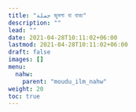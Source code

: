 ```yaml
---
title: "جملة জুমলা বা বাক্য"
description: ""
lead: ""
date: 2021-04-28T10:11:02+06:00
lastmod: 2021-04-28T10:11:02+06:00
draft: false
images: []
menu: 
  nahw:
    parent: "moudu_ilm_nahw"
weight: 20
toc: true
---
```


